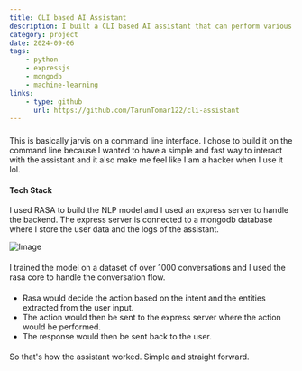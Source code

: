 ```yaml
---
title: CLI based AI Assistant
description: I built a CLI based AI assistant that can perform various tasks like sending emails, searching the web, and playing music.
category: project
date: 2024-09-06
tags: 
    - python
    - expressjs
    - mongodb
    - machine-learning
links:
    - type: github
      url: https://github.com/TarunTomar122/cli-assistant
---
```


###

This is basically jarvis on a command line interface. I chose to build it on the command line because I wanted to have a simple and fast way to interact with the assistant and it also make me feel like I am a hacker when I use it lol.

#### Tech Stack

I used RASA to build the NLP model and I used an express server to handle the backend. The express server is connected to a mongodb database where I store the user data and the logs of the assistant.

![Image](/assets/projects/cli-assistant/flow.png)

#### 

I trained the model on a dataset of over 1000 conversations and I used the rasa core to handle the conversation flow. 

####

- Rasa would decide the action based on the intent and the entities extracted from the user input.
- The action would then be sent to the express server where the action would be performed.
- The response would then be sent back to the user.

####

So that's how the assistant worked. Simple and straight forward.